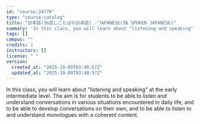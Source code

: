 ```yaml
---
id: "course:24770"
type: "course-catalog"
title: "日本語(3b話しことばの日本語) ／JAPANESE(3B SPOKEN JAPANESE)"
summary: 'In this class, you will learn about "listening and speaking" at the early intermediate level. The aim is for students to…'
tags: []
campus: ""
credits: 1
instructors: []
license: " "
version:
  created_at: "2025-10-09T03:48:57Z"
  updated_at: "2025-10-09T03:48:57Z"
---
```


In this class, you will learn about "listening and speaking" at the early intermediate level. The aim is for students to be able to listen and understand conversations in various situations encountered in daily life, and to be able to develop conversations on their own, and to be able to listen to and understand monologues with a coherent content.
